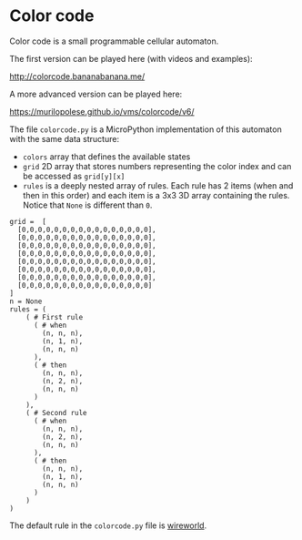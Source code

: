 # Color code

Color code is a small programmable cellular automaton.

The first version can be played here (with videos and examples):

http://colorcode.bananabanana.me/

A more advanced version can be played here:

https://murilopolese.github.io/vms/colorcode/v6/

The file `colorcode.py` is a MicroPython implementation of this automaton with the same data structure:

- `colors` array that defines the available states
- `grid` 2D array that stores numbers representing the color index and can be accessed as `grid[y][x]`
- `rules` is a deeply nested array of rules. Each rule has 2 items (when and then in this order) and each item is a 3x3 3D array containing the rules. Notice that `None` is different than `0`.

```
grid =  [
  [0,0,0,0,0,0,0,0,0,0,0,0,0,0,0,0],
  [0,0,0,0,0,0,0,0,0,0,0,0,0,0,0,0],
  [0,0,0,0,0,0,0,0,0,0,0,0,0,0,0,0],
  [0,0,0,0,0,0,0,0,0,0,0,0,0,0,0,0],
  [0,0,0,0,0,0,0,0,0,0,0,0,0,0,0,0],
  [0,0,0,0,0,0,0,0,0,0,0,0,0,0,0,0],
  [0,0,0,0,0,0,0,0,0,0,0,0,0,0,0,0],
  [0,0,0,0,0,0,0,0,0,0,0,0,0,0,0,0]
]
n = None
rules = (
    ( # First rule
      ( # when
        (n, n, n),
        (n, 1, n),
        (n, n, n)
      ),
      ( # then
        (n, n, n),
        (n, 2, n),
        (n, n, n)
      )
    ),
    ( # Second rule
      ( # when
        (n, n, n),
        (n, 2, n),
        (n, n, n)
      ),
      ( # then
        (n, n, n),
        (n, 1, n),
        (n, n, n)
      )
    )
)
```

The default rule in the `colorcode.py` file is [wireworld](http://colorcode.bananabanana.me/#story-6).
